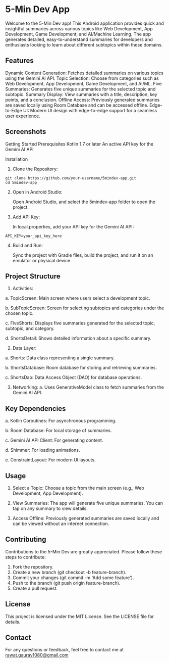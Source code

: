 # 5-Min Dev App

Welcome to the 5-Min Dev app! This Android application provides quick and insightful summaries across various topics like Web Development, App Development, Game Development, and AI/Machine Learning. The app generates detailed, easy-to-understand summaries for developers and enthusiasts looking to learn about different subtopics within these domains.

## Features
Dynamic Content Generation: Fetches detailed summaries on various topics using the Gemini AI API.
Topic Selection: Choose from categories such as Web Development, App Development, Game Development, and AI/ML.
Five Summaries: Generates five unique summaries for the selected topic and subtopic.
Summary Display: View summaries with a title, description, key points, and a conclusion.
Offline Access: Previously generated summaries are saved locally using Room Database and can be accessed offline.
Edge-to-Edge UI: Modern UI design with edge-to-edge support for a seamless user experience.

## Screenshots

Getting Started
Prerequisites
Kotlin 1.7 or later
An active API key for the Gemini AI API

Installation
1. Clone the Repository:

```
git clone https://github.com/your-username/5mindev-app.git
cd 5mindev-app
```

2. Open in Android Studio:

    Open Android Studio, and select the 5mindev-app folder to open the project.

3. Add API Key:

    In local.properties, add your API key for the Gemini AI API:

  ``API_KEY=your_api_key_here``

4. Build and Run:

    Sync the project with Gradle files, build the project, and run it on an emulator or physical device.

## Project Structure

1. Activities:

  a. TopicScreen: Main screen where users select a development topic.
  
  b. SubTopicScreen: Screen for selecting subtopics and categories under the chosen topic.
  
  c. FiveShorts: Displays five summaries generated for the selected topic, subtopic, and category.
  
  d. ShortsDetail: Shows detailed information about a specific summary.

2. Data Layer:

  a. Shorts: Data class representing a single summary.
  
  b. ShortsDatabase: Room database for storing and retrieving summaries.
  
  c. ShortsDao: Data Access Object (DAO) for database operations.

3. Networking:
  a. Uses GenerativeModel class to fetch summaries from the Gemini AI API.

## Key Dependencies

a. Kotlin Coroutines: For asynchronous programming.
 
b. Room Database: For local storage of summaries.
  
c. Gemini AI API Client: For generating content.
  
d. Shimmer: For loading animations.
  
e. ConstraintLayout: For modern UI layouts.

## Usage

1. Select a Topic: Choose a topic from the main screen (e.g., Web Development, App Development).
   
2. View Summaries: The app will generate five unique summaries. You can tap on any summary to view details.
  
3. Access Offline: Previously generated summaries are saved locally and can be viewed without an internet connection.
  
##  Contributing

Contributions to the 5-Min Dev are greatly appreciated. Please follow these steps to contribute:

1. Fork the repository.
2. Create a new branch (git checkout -b feature-branch).
3. Commit your changes (git commit -m 'Add some feature').
4. Push to the branch (git push origin feature-branch).
5. Create a pull request.

##  License
This project is licensed under the MIT License. See the LICENSE file for details.

##  Contact
For any questions or feedback, feel free to contact me at rawat.gaurav1080@gmail.com
